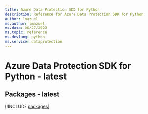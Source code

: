 ```yaml
---
title: Azure Data Protection SDK for Python
description: Reference for Azure Data Protection SDK for Python
author: lmazuel
ms.author: lmazuel
ms.data: 06/27/2023
ms.topic: reference
ms.devlang: python
ms.service: dataprotection
---
```

# Azure Data Protection SDK for Python - latest
## Packages - latest
[!INCLUDE [packages](data-protection-index.md)]